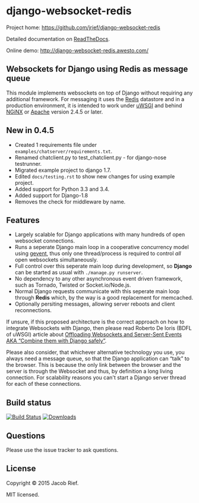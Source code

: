 django-websocket-redis
======================

Project home: https://github.com/jrief/django-websocket-redis

Detailed documentation on [ReadTheDocs](http://django-websocket-redis.readthedocs.org/en/latest/).

Online demo: http://django-websocket-redis.awesto.com/

Websockets for Django using Redis as message queue
--------------------------------------------------
This module implements websockets on top of Django without requiring any additional framework. For
messaging it uses the [Redis](http://redis.io/) datastore and in a production environment, it is
intended to work under [uWSGI](http://projects.unbit.it/uwsgi/) and behind [NGiNX](http://nginx.com/)
or [Apache](http://httpd.apache.org/docs/2.4/mod/mod_proxy_wstunnel.html) version 2.4.5 or later.

New in 0.4.5
------------
* Created 1 requirements file under ``examples/chatserver/requirements.txt``.
* Renamed chatclient.py to test_chatclient.py - for django-nose testrunner.
* Migrated example project to django 1.7.
* Edited ``docs/testing.rst`` to show new changes for using example project.
* Added support for Python 3.3 and 3.4.
* Added support for Django-1.8
* Removes the check for middleware by name.


Features
--------
* Largely scalable for Django applications with many hundreds of open websocket connections.
* Runs a seperate Django main loop in a cooperative concurrency model using [gevent](http://www.gevent.org/),
  thus only one thread/process is required to control *all* open websockets simultaneously.
* Full control over this seperate main loop during development, so **Django** can be started as usual with
  ``./manage.py runserver``.
* No dependency to any other asynchronous event driven framework, such as Tornado, Twisted or
  Socket.io/Node.js.
* Normal Django requests communicate with this seperate main loop through **Redis** which, by the way is a good
  replacement for memcached.
* Optionally persiting messages, allowing server reboots and client reconnections.

If unsure, if this proposed architecture is the correct approach on how to integrate Websockets with Django, then
please read Roberto De Ioris (BDFL of uWSGI) article about
[Offloading Websockets and Server-Sent Events AKA “Combine them with Django safely”](http://uwsgi-docs.readthedocs.org/en/latest/articles/OffloadingWebsocketsAndSSE.html).

Please also consider, that whichever alternative technology you use, you always need a message queue,
so that the Django application can “talk” to the browser. This is because the only link between the browser and
the server is through the Websocket and thus, by definition a long living connection. For scalability reasons you
can't start a Django server thread for each of these connections.

Build status
------------
[![Build Status](https://travis-ci.org/jrief/django-websocket-redis.png?branch=master)](https://travis-ci.org/jrief/django-websocket-redis)
[![Downloads](http://img.shields.io/pypi/dm/django-websocket-redis.svg?style=flat-square)](https://pypi.python.org/pypi/django-websocket-redis/)

Questions
---------
Please use the issue tracker to ask questions.

License
-------
Copyright &copy; 2015 Jacob Rief.

MIT licensed.
